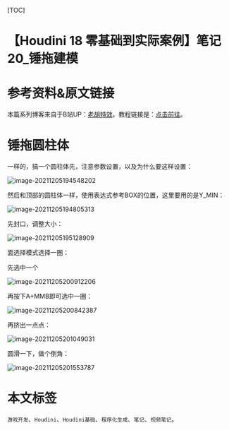 [TOC]

# 【Houdini 18 零基础到实际案例】笔记 20_锤拖建模

# 参考资料&原文链接

本篇系列博客来自于B站UP：[老胡特效](https://space.bilibili.com/324928136)。教程链接是：[点击前往](https://www.bilibili.com/video/BV1Hi4y187Ww)。

# 锤拖圆柱体

一样的，搞一个圆柱体先，注意参数设置，以及为什么要这样设置：

![image-20211205194548202](https://sin998-blog-image.oss-cn-beijing.aliyuncs.com/images/202112051945727.png)

然后和顶部的圆柱体一样，使用表达式参考BOX的位置，这里要用的是Y_MIN：

![image-20211205194805313](https://sin998-blog-image.oss-cn-beijing.aliyuncs.com/images/202112051948164.png)

先封口，调整大小：

![image-20211205195128909](https://sin998-blog-image.oss-cn-beijing.aliyuncs.com/images/202112051951966.png)

面选择模式选择一圈：

先选中一个

![image-20211205200912206](https://sin998-blog-image.oss-cn-beijing.aliyuncs.com/images/202112052009134.png)

再按下A+MMB即可选中一圈：

![image-20211205200842387](https://sin998-blog-image.oss-cn-beijing.aliyuncs.com/images/202112052008838.png)

再挤出一点点：

![image-20211205201049031](https://sin998-blog-image.oss-cn-beijing.aliyuncs.com/images/202112052010911.png)

圆滑一下，做个倒角：

![image-20211205201553787](https://sin998-blog-image.oss-cn-beijing.aliyuncs.com/images/202112052015946.png)

# 本文标签

`游戏开发`、`Houdini`、`Houdini基础`、`程序化生成`、`笔记`、`视频笔记`。

